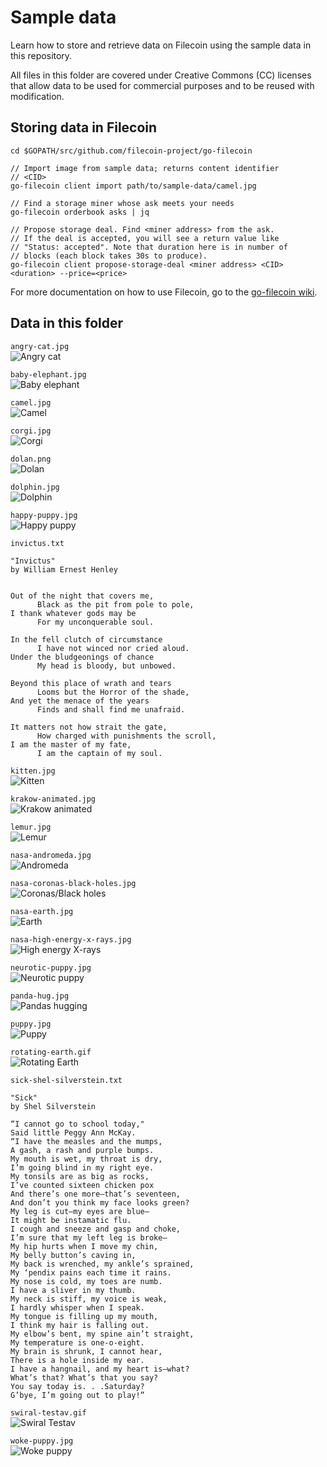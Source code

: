# Sample data

Learn how to store and retrieve data on Filecoin using the sample data in this repository.

All files in this folder are covered under Creative Commons (CC) licenses that allow data to be used for commercial purposes and to be reused with modification.

## Storing data in Filecoin

```Shell
cd $GOPATH/src/github.com/filecoin-project/go-filecoin

// Import image from sample data; returns content identifier 
// <CID>
go-filecoin client import path/to/sample-data/camel.jpg

// Find a storage miner whose ask meets your needs
go-filecoin orderbook asks | jq

// Propose storage deal. Find <miner address> from the ask. 
// If the deal is accepted, you will see a return value like 
// "Status: accepted". Note that duration here is in number of 
// blocks (each block takes 30s to produce).
go-filecoin client propose-storage-deal <miner address> <CID> <duration> --price=<price>
```

For more documentation on how to use Filecoin, go to the [go-filecoin wiki](https://github.com/filecoin-project/go-filecoin/wiki).

## Data in this folder

`angry-cat.jpg`<br />
![Angry cat](/angry-cat.jpg)

`baby-elephant.jpg`<br />
![Baby elephant](/baby-elephant.jpg)

`camel.jpg`<br />
![Camel](/camel.jpg)

`corgi.jpg`<br />
![Corgi](/corgi.jpg)

`dolan.png`<br />
![Dolan](/dolan.png)

`dolphin.jpg`<br />
![Dolphin](/dolphin.jpg)

`happy-puppy.jpg`<br />
![Happy puppy](/happy-puppy.jpg)

`invictus.txt`<br />
```
"Invictus" 
by William Ernest Henley


Out of the night that covers me, 
      Black as the pit from pole to pole, 
I thank whatever gods may be 
      For my unconquerable soul. 

In the fell clutch of circumstance 
      I have not winced nor cried aloud. 
Under the bludgeonings of chance 
      My head is bloody, but unbowed. 

Beyond this place of wrath and tears 
      Looms but the Horror of the shade, 
And yet the menace of the years 
      Finds and shall find me unafraid. 

It matters not how strait the gate, 
      How charged with punishments the scroll, 
I am the master of my fate, 
      I am the captain of my soul. 
```

`kitten.jpg`<br />
![Kitten](/kitten.jpg)

`krakow-animated.jpg`<br />
![Krakow animated](/krakow-animated.jpg)

`lemur.jpg`<br />
![Lemur](/lemur.jpg)

`nasa-andromeda.jpg`<br />
![Andromeda](/nasa-andromeda.jpg)

`nasa-coronas-black-holes.jpg`<br />
![Coronas/Black holes](/nasa-coronas-black-holes.jpg)

`nasa-earth.jpg`<br />
![Earth](/nasa-earth.jpg)

`nasa-high-energy-x-rays.jpg`<br />
![High energy X-rays](/nasa-high-energy-x-rays.jpg)

`neurotic-puppy.jpg`<br />
![Neurotic puppy](/neurotic-puppy.jpg)

`panda-hug.jpg`<br />
![Pandas hugging](/panda-hug.jpg)

`puppy.jpg`<br />
![Puppy](/puppy.jpg)

`rotating-earth.gif`<br />
![Rotating Earth](/rotating-earth.gif)

`sick-shel-silverstein.txt`<br />
```
"Sick"
by Shel Silverstein

“I cannot go to school today,"
Said little Peggy Ann McKay.
“I have the measles and the mumps,
A gash, a rash and purple bumps.
My mouth is wet, my throat is dry,
I’m going blind in my right eye.
My tonsils are as big as rocks,
I’ve counted sixteen chicken pox
And there’s one more—that’s seventeen,
And don’t you think my face looks green?
My leg is cut—my eyes are blue—
It might be instamatic flu.
I cough and sneeze and gasp and choke,
I’m sure that my left leg is broke—
My hip hurts when I move my chin,
My belly button’s caving in,
My back is wrenched, my ankle’s sprained,
My ‘pendix pains each time it rains.
My nose is cold, my toes are numb.
I have a sliver in my thumb.
My neck is stiff, my voice is weak,
I hardly whisper when I speak.
My tongue is filling up my mouth,
I think my hair is falling out.
My elbow’s bent, my spine ain’t straight,
My temperature is one-o-eight.
My brain is shrunk, I cannot hear,
There is a hole inside my ear.
I have a hangnail, and my heart is—what?
What’s that? What’s that you say?
You say today is. . .Saturday?
G’bye, I’m going out to play!”
```

`swiral-testav.gif`<br />
![Swiral Testav](/swiral-testav.gif)

`woke-puppy.jpg`<br />
![Woke puppy](/woke-puppy.jpg)
